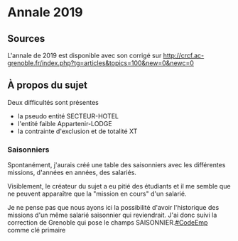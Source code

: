# Annale 2019

## Sources
L'annale de 2019 est disponible avec son corrigé sur http://crcf.ac-grenoble.fr/index.php?tg=articles&topics=100&new=0&newc=0

## À propos du sujet

Deux difficultés sont présentes
- la pseudo entité SECTEUR-HOTEL
- l'entité faible Appartenir-LODGE
- la contrainte d'exclusion et de totalité XT

### Saisonniers
Spontanément, j'aurais créé une table des saisonniers avec les différentes missions, d'années en années, des salariés. 

Visiblement, le créateur du sujet a eu pitié des étudiants et il me semble que ne peuvent apparaître que la "mission en cours" d'un salarié. 

Je ne pense pas que nous ayons ici la possibilité d'avoir l'historique des missions d'un même salarié saisonnier qui reviendrait. J'ai donc suivi la correction de Grenoble qui pose le champs SAISONNIER.<ins>#CodeEmp</ins> comme clé primaire
